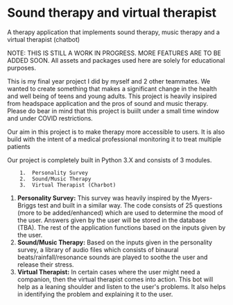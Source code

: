 # Sound therapy and virtual therapist
A therapy application that implements sound therapy, music therapy and a virtual therapist (chatbot)


NOTE: THIS IS STILL A WORK IN PROGRESS. MORE FEATURES ARE TO BE ADDED SOON. All assets and packages used here are solely for educational purposes.

This is my final year project I did by myself and 2 other teammates. We wanted to create something that makes a significant change in the health and well being of teens and young adults. This project is heavily insipired from headspace application and the pros of sound and music therapy. Please do bear in mind that this project is buiilt under a small time window and under COVID restrictions.


Our aim in this project is to make therapy more accessible to users. It is also build with the intent of a medical professional monitoring it to treat multiple patients

Our project is completely built in Python 3.X and consists of 3 modules.

        1.  Personality Survey
        2.  Sound/Music Therapy
        3.  Virtual Therapist (Charbot)

1. **Personality Survey:** This survey was heavily inspired by the Myers-Briggs test and built in a similar way. The code consists of 25 questions (more to be added/enhanced) which are used to determine the mood of the user. Answers given by the user will be stored in the database (TBA). The rest of the application functions based on the inputs given by the user.
2. **Sound/Music Therapy:** Based on the inputs given in the personality survey, a library of audio files which consists of binaural beats/rainfall/resonance sounds are played to soothe the user and release their stress.
3. **Virtual Therapist:** In certain cases where the user might need a companion, then the virtual therapist comes into action. This bot will help as a leaning shoulder and listen to the user's problems. It also helps in identifying the problem and explaining it to the user.
